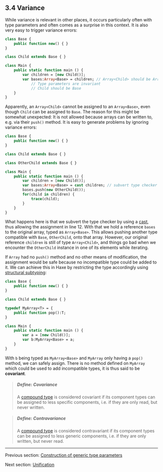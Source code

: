 ## 3.4 Variance

While variance is relevant in other places, it occurs particularly often with type parameters and often comes as a surprise in this context. It is also very easy to trigger variance errors:

```haxe
class Base {
	public function new() { }
}

class Child extends Base { }

class Main {
    public static function main () {
		var children = [new Child()];
		var bases:Array<Base> = children; // Array<Child> should be Array<Base>
			// Type parameters are invariant
			// Child should be Base
    }
}
```

Apparently, an `Array<Child>` cannot be assigned to an `Array<Base>`, even though `Child` can be assigned to `Base`. The reason for this might be somewhat unexpected: It is not allowed because arrays can be written to, e.g. via their `push()` method. It is easy to generate problems by ignoring variance errors:

```haxe
class Base {
	public function new() { }
}

class Child extends Base { }

class OtherChild extends Base { }

class Main {
    public static function main () {
		var children = [new Child()];
		var bases:Array<Base> = cast children; // subvert type checker
		bases.push(new OtherChild());
		for(child in children) {
			trace(child);
		}
    }
}
```

What happens here is that we subvert the type checker by using a [cast](5.21-cast.md), thus allowing the assignment in line 12. With that we hold a reference `bases` to the original array, typed as `Array<Base>`. This allows pushing another type compatible with `Base`, `OtherChild`, onto that array. However, our original reference `children` is still of type `Array<Child>`, and things go bad when we encounter the `OtherChild` instance in one of its elements while iterating.

If `Array` had no `push()` method and no other means of modification, the assignment would be safe because no incompatible type could be added to it. We can achieve this in Haxe by restricting the type accordingly using [structural subtyping](3.5.2-Structural_Subtyping.md):

```haxe
class Base {
	public function new() { }
}

class Child extends Base { }

typedef MyArray<T> = {
	public function pop():T;
}

class Main {
    public static function main () {
		var a = [new Child()];
		var b:MyArray<Base> = a;
    }
}
```

With `b` being typed as `MyArray<Base>` and `MyArray` only having a `pop()` method, we can safely assign. There is no method defined on `MyArray` which could be used to add incompatible types, it is thus said to be **covariant**.

> ##### Define: Covariance
>
> A [compound type](dictionary.md#compound-type) is considered covariant if its component types can be assigned to less specific components, i.e. if they are only read, but never written.


> ##### Define: Contravariance
>
> A [compound type](dictionary.md#compound-type) is considered contravariant if its component types can be assigned to less generic components, i.e. if they are only written, but never read.

---

Previous section: [Construction of generic type parameters](3.3.1-Construction_of_generic_type_parameters.md)

Next section: [Unification](3.5-Unification.md)
